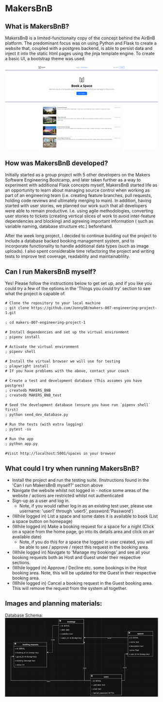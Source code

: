 # MakersBnB

## What is MakersBnB?

MakersBnB is a limited-functionaity copy of the concept behind the AirBnB
platform. The predominant focus was on using Python and Flask to create a
website that, coupled with a postgres backend, is able to persist data and
inject it into the static html pages using the jinja template engine. To
create a basic UI, a bootstrap theme was used.

![Homepage](/static/readme_images/homepage.png)

## How was MakersBnB developed?

Initially started as a group project with 5 other developers on the Makers
Software Engineering Bootcamp, and later taken further as a way to experiment
with additional Flask concepts myself, MakersBnB started life as an
opportunity to learn about managing source control when working as part of an
engineering team (i.e. creating feature branches, pull requests, holding code
reviews and ultimately merging to main). In addition, having started with user
stories, we planned our work such that all developers were able to remain
productive. I.e. using agile methodologies, converting user stories to tickets
(creating vertical slices of work to avoid inter-feature dependencies and
blocking) and agreeing important information ( such as variable naming,
database structure etc.) beforehand.

After the week long project, I decided to continue building out the project to
include a database backed booking management system, and to incorporate
functionality to handle additional data types (such as image uploads). I also
spent considerable time refactoring the project and writing tests to improve
test coverage, readability and maintainablility.

## Can I run MakersBnB myself?

Yes! Please follow the instructions below to get set up, and if you like you
could try a few of the options in the 'Things you could try' section to see what
the project is capable of.

```shell
# Clone the repository to your local machine
; git clone https://github.com/JonnySB/makers-007-engineering-project-1.git

; cd makers-007-engineering-project-1

# Install dependencies and set up the virtual environment
; pipenv install

# Activate the virtual environment
; pipenv shell

# Install the virtual browser we will use for testing
; playwright install
# If you have problems with the above, contact your coach

# Create a test and development database (This assumes you have postgres)
; createdb MAKERS_BNB
; createdb MAKERS_BNB_test

# Seed the development database (ensure you have run `pipenv shell` first)
; python seed_dev_database.py

# Run the tests (with extra logging)
; pytest -sv

# Run the app
; python app.py

#Visit http://localhost:5001/spaces in your browser
```

## What could I try when running MakersBnB?

- Install the project and run the testing suite. (Instructions found in the 'Can I run MakersBnB myself?' section above
- Navigate the website whilst not logged in - notice some areas of the website / actions are restricted whilst not authenticated
- Sign-up as a user and log in.
  - Note, if you would rather log in as an existing test user, please use username: 'user1' through 'user5', password:'Password')
- (While logged in) List a space and some dates it is available to book (List a space button on homepage)
- (While logged in) Make a booking request for a space for a night (Click on a space from the home page, go into its details area and click on an available date)
  - Note, if you do this for a space the logged in user created, you will be able to see / approve / reject this request in the booking area.
- (While logged in) Navigate to 'Manage my bookings' and see all your booking requests both as Host and Guest under their respective sections.
- (While logged in) Approve / Decline etc. some bookings in the Host booking area. Note, this will be updated for the Guest in their respective booking area.
- (While logged in) Cancel a booking request in the Guest booking area. This will remove the request from the system all together.

## Images and planning materials:

Database Schema:
![Database Schema](/static/readme_images/database_schema.png)
